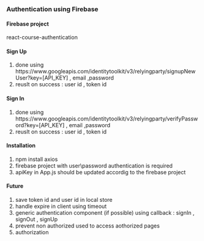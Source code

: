 <h3>Authentication using Firebase</h3>

<h4>Firebase project</h4>
react-course-authentication


<h4>Sign Up</h4>
<ol>
  <li>done using https://www.googleapis.com/identitytoolkit/v3/relyingparty/signupNewUser?key=[API_KEY] , email ,password</li>
  <li>reuslt on success : user id , token id</li>
</ol>

<h4>Sign In</h4>
<ol>
  <li>done using https://www.googleapis.com/identitytoolkit/v3/relyingparty/verifyPassword?key=[API_KEY] , email ,password</li>
  <li>reuslt on success : user id , token id</li>
</ol>



<h4>Installation</h4>
<ol>
  <li>npm install axios</li>
  <li>firebase project with user\password authentication is required</li>
  <li>apiKey in App.js should be updated accordig to the firebase project</li>
</ol>


<h4>Future</h4>
<ol>
  <li>save token id and user id in local store</li>
  <li>handle expire in client using timeout</li>
  <li>generic authentication component (if possible) using callback : signIn , signOut , signUp </li>
  <li>prevent non authorized used to access aothorized pages </li>
  <li>authorization</li>
</ol>
